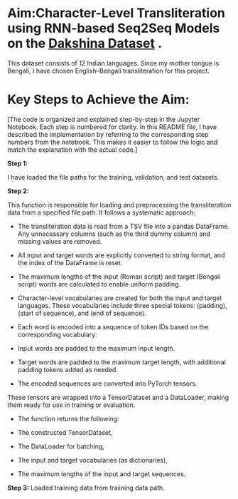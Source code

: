 # **Aim**:Character-Level Transliteration using RNN-based Seq2Seq Models on the [Dakshina Dataset](https://storage.googleapis.com/gresearch/dakshina/dakshina_dataset_v1.0.tar) .

This dataset consists of 12 Indian languages. Since my mother tongue is Bengali, I have chosen English–Bengali transliteration for this project.
# **Key Steps to Achieve the Aim:**
[The code is organized and explained step-by-step in the Jupyter Notebook. Each step is numbered for clarity. In this README file, I have described the implementation by referring to the corresponding step numbers from the notebook. This makes it easier to follow the logic and match the explanation with the actual code.]

**Step 1:**

I have loaded the file paths for the training, validation, and test datasets.

**Step 2:**

This function is responsible for loading and preprocessing the transliteration data from a specified file path. It follows a systematic approach:

- The transliteration data is read from a TSV file into a pandas DataFrame. Any unnecessary columns (such as the third dummy column) and missing values are removed.

- All input and target words are explicitly converted to string format, and the index of the DataFrame is reset.

- The maximum lengths of the input (Roman script) and target (Bengali script) words are calculated to enable uniform padding.

- Character-level vocabularies are created for both the input and target languages. These vocabularies include three special tokens: <pad> (padding), <sos> (start of sequence), and <eos> (end of sequence).

- Each word is encoded into a sequence of token IDs based on the corresponding vocabulary:

- Input words are padded to the maximum input length.

- Target words are padded to the maximum target length, with additional padding tokens added as needed.

- The encoded sequences are converted into PyTorch tensors.

These tensors are wrapped into a TensorDataset and a DataLoader, making them ready for use in training or evaluation.

- The function returns the following:

- The constructed TensorDataset,

- The DataLoader for batching,

- The input and target vocabularies (as dictionaries),

- The maximum lengths of the input and target sequences.

**Step 3:**
 Loaded traiining data from traiining data path.



